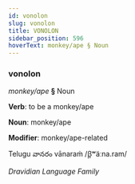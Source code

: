 ```yaml
---
id: vonolon
slug: vonolon
title: VONOLON
sidebar_position: 596
hoverText: monkey/ape § Noun
---
```


### vonolon

*monkey/ape* **§** Noun

**Verb**: to be a monkey/ape

**Noun**: monkey/ape

**Modifier**: monkey/ape-related

Telugu వానరం vānaraṁ /β̞ʷäːna.ram/

*Dravidian Language Family*